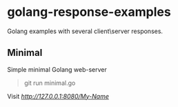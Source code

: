 golang-response-examples
========================

Golang examples with several client\server responses.

## Minimal

Simple minimal Golang web-server

> git run minimal.go

Visit *http://127.0.0.1:8080/My-Name*
